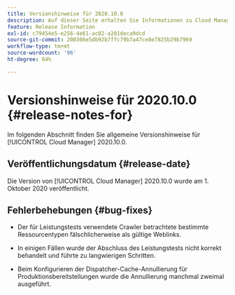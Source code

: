```yaml
---
title: Versionshinweise für 2020.10.0
description: Auf dieser Seite erhalten Sie Informationen zu Cloud Manager 2020.10.0.
feature: Release Information
exl-id: c79454e5-e256-4e61-ac02-a201deca9dcd
source-git-commit: 200366e5db92b7ffc79b7a47ce8e7825b29b7969
workflow-type: tm+mt
source-wordcount: '96'
ht-degree: 64%

---
```


# Versionshinweise für 2020.10.0 {#release-notes-for}

Im folgenden Abschnitt finden Sie allgemeine Versionshinweise für [!UICONTROL Cloud Manager] 2020.10.0.

## Veröffentlichungsdatum {#release-date}

Die Version von [!UICONTROL Cloud Manager] 2020.10.0 wurde am 1. Oktober 2020 veröffentlicht.

## Fehlerbehebungen {#bug-fixes}

* Der für Leistungstests verwendete Crawler betrachtete bestimmte Ressourcentypen fälschlicherweise als gültige Weblinks.

* In einigen Fällen wurde der Abschluss des Leistungstests nicht korrekt behandelt und führte zu langwierigen Schritten.

* Beim Konfigurieren der Dispatcher-Cache-Annullierung für Produktionsbereitstellungen wurde die Annullierung manchmal zweimal ausgeführt.
